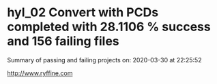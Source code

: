 # hyl_02 Convert with PCDs completed with 28.1106 % success and 156 failing files

Summary of passing and failing projects on: 2020-03-30 at 22:25:52

http://www.ryffine.com

